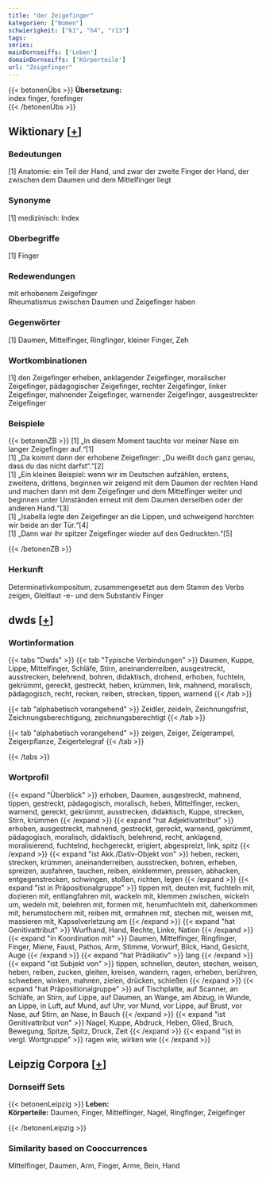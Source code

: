 ```yaml
---
title: "der Zeigefinger"
kategorien: ["Nomen"]
schwierigkeit: ["k1", "h4", "r13"]
tags:
series:
mainDornseiffs: ['Leben']
domainDornseiffs: ['Körperteile']
url: "Zeigefinger"
---
```


{{< betonenÜbs >}}
**Übersetzung:**  
index finger, forefinger  
{{< /betonenÜbs >}}

## Wiktionary [[+](https://de.wiktionary.org/wiki/Zeigefinger)]

### Bedeutungen
[1] Anatomie: ein Teil der Hand, und zwar der zweite Finger der Hand, der zwischen dem Daumen und dem Mittelfinger liegt  

### Synonyme
[1] medizinisch: Index  

### Oberbegriffe
[1] Finger  

### Redewendungen
mit erhobenem Zeigefinger  
Rheumatismus zwischen Daumen und Zeigefinger haben  

### Gegenwörter
[1] Daumen, Mittelfinger, Ringfinger, kleiner Finger, Zeh  

### Wortkombinationen
[1] den Zeigefinger erheben, anklagender Zeigefinger, moralischer Zeigefinger, pädagogischer Zeigefinger, rechter Zeigefinger, linker Zeigefinger, mahnender Zeigefinger, warnender Zeigefinger, ausgestreckter Zeigefinger  

### Beispiele
{{< betonenZB >}}
[1] „In diesem Moment tauchte vor meiner Nase ein langer Zeigefinger auf.“[1]  
[1] „Da kommt dann der erhobene Zeigefinger: „Du weißt doch ganz genau, dass du das nicht darfst“.“[2]  
[1] „Ein kleines Beispiel: wenn wir im Deutschen aufzählen, erstens, zweitens, drittens, beginnen wir zeigend mit dem Daumen der rechten Hand und machen dann mit dem Zeigefinger und dem Mittelfinger weiter und beginnen unter Umständen erneut mit dem Daumen derselben oder der anderen Hand.“[3]  
[1] „Isabella legte den Zeigefinger an die Lippen, und schweigend horchten wir beide an der Tür.“[4]  
[1] „Dann war ihr spitzer Zeigefinger wieder auf den Gedruckten.“[5]  

{{< /betonenZB >}}
### Herkunft
Determinativkompositum, zusammengesetzt aus dem Stamm des Verbs zeigen, Gleitlaut -e- und dem Substantiv Finger  



## dwds [[+](https://www.dwds.de/wb/Zeigefinger)]

### Wortinformation
{{< tabs "Dwds" >}}
{{< tab "Typische Verbindungen" >}}
Daumen, Kuppe, Lippe, Mittelfinger, Schläfe, Stirn, aneinanderreiben, ausgestreckt, ausstrecken, belehrend, bohren, didaktisch, drohend, erhoben, fuchteln, gekrümmt, gereckt, gestreckt, heben, krümmen, link, mahnend, moralisch, pädagogisch, recht, recken, reiben, strecken, tippen, warnend
{{< /tab >}}

{{< tab "alphabetisch vorangehend" >}}
Zeidler, zeideln, Zeichnungsfrist, Zeichnungsberechtigung, zeichnungsberechtigt
{{< /tab >}}

{{< tab "alphabetisch vorangehend" >}}
zeigen, Zeiger, Zeigerampel, Zeigerpflanze, Zeigertelegraf
{{< /tab >}}

{{< /tabs >}}

### Wortprofil
{{< expand "Überblick" >}} erhoben, Daumen, ausgestreckt, mahnend, tippen, gestreckt, pädagogisch, moralisch, heben, Mittelfinger, recken, warnend, gereckt, gekrümmt, ausstrecken, didaktisch, Kuppe, strecken, Stirn, krümmen {{< /expand >}}
{{< expand "hat Adjektivattribut" >}} erhoben, ausgestreckt, mahnend, gestreckt, gereckt, warnend, gekrümmt, pädagogisch, moralisch, didaktisch, belehrend, recht, anklagend, moralisierend, fuchtelnd, hochgereckt, erigiert, abgespreizt, link, spitz {{< /expand >}}
{{< expand "ist Akk./Dativ-Objekt von" >}} heben, recken, strecken, krümmen, aneinanderreiben, ausstrecken, bohren, erheben, spreizen, ausfahren, tauchen, reiben, einklemmen, pressen, abhacken, entgegenstrecken, schwingen, stoßen, richten, legen {{< /expand >}}
{{< expand "ist in Präpositionalgruppe" >}} tippen mit, deuten mit, fuchteln mit, dozieren mit, entlangfahren mit, wackeln mit, klemmen zwischen, wickeln um, wedeln mit, belehren mit, formen mit, herumfuchteln mit, daherkommen mit, herumstochern mit, reiben mit, ermahnen mit, stechen mit, weisen mit, massieren mit, Kapselverletzung am {{< /expand >}}
{{< expand "hat Genitivattribut" >}} Wurfhand, Hand, Rechte, Linke, Nation {{< /expand >}}
{{< expand "in Koordination mit" >}} Daumen, Mittelfinger, Ringfinger, Finger, Miene, Faust, Pathos, Arm, Stimme, Vorwurf, Blick, Hand, Gesicht, Auge {{< /expand >}}
{{< expand "hat Prädikativ" >}} lang {{< /expand >}}
{{< expand "ist Subjekt von" >}} tippen, schnellen, deuten, stechen, weisen, heben, reiben, zucken, gleiten, kreisen, wandern, ragen, erheben, berühren, schweben, winken, mahnen, zielen, drücken, schießen {{< /expand >}}
{{< expand "hat Präpositionalgruppe" >}} auf Tischplatte, auf Scanner, an Schläfe, an Stirn, auf Lippe, auf Daumen, an Wange, am Abzug, in Wunde, an Lippe, in Luft, auf Mund, auf Uhr, vor Mund, vor Lippe, auf Brust, vor Nase, auf Stirn, an Nase, in Bauch {{< /expand >}}
{{< expand "ist Genitivattribut von" >}} Nagel, Kuppe, Abdruck, Heben, Glied, Bruch, Bewegung, Spitze, Spitz, Druck, Zeit {{< /expand >}}
{{< expand "ist in vergl. Wortgruppe" >}} ragen wie, wirken wie {{< /expand >}}

## Leipzig Corpora [[+](https://corpora.uni-leipzig.de/en/res?word=Zeigefinger&corpusId=deu_newscrawl-public_2018)]

### Dornseiff Sets
{{< betonenLeipzig >}}
**Leben:**  
**Körperteile:** Daumen, Finger, Mittelfinger, Nagel, Ringfinger, Zeigefinger  

{{< /betonenLeipzig >}}

### Similarity based on Cooccurrences
Mittelfinger, Daumen, Arm, Finger, Arme, Bein, Hand

